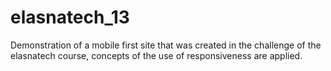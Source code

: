 # elasnatech_13
Demonstration of a mobile first site that was created in the challenge of the elasnatech course, concepts of the use of responsiveness are applied.
